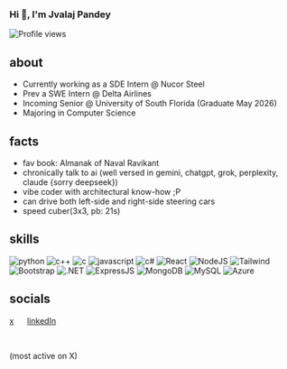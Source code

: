 ### Hi 👋, I'm Jvalaj Pandey
 
 ![Profile views](https://komarev.com/ghpvc/?username=jvala&label=Profile%20views&color=0e75b6&style=flat)

## about
* Currently working as a SDE Intern @ Nucor Steel
* Prev a SWE Intern @ Delta Airlines
* Incoming Senior @ University of South Florida (Graduate May 2026)
* Majoring in Computer Science
 
## facts
* fav book: Almanak of Naval Ravikant
* chronically talk to ai (well versed in gemini, chatgpt, grok, perplexity, claude {sorry deepseek})
* vibe coder with architectural know-how ;P
* can drive both left-side and right-side steering cars
* speed cuber(3x3, pb: 21s)


 
## skills
 
<!--- feel free to add your own badges and skills. Google https://img.shields.io/badge/SKILL-NAME-000000?style=for-the-badge&logo=SKILL-NAME&logoColor=white) for badges -->
![python](https://img.shields.io/badge/Python-000000?style=for-the-badge&logo=python&logoColor=white)
![c++](https://img.shields.io/badge/C%2B%2B-00599C?style=for-the-badge&logo=c%2B%2B&logoColor=white)
![c](https://img.shields.io/badge/C-00599C?style=for-the-badge&logo=c&logoColor=white)
![javascript](https://img.shields.io/badge/JavaScript-323330?style=for-the-badge&logo=javascript&logoColor=F7DF1E)
![c#](https://img.shields.io/badge/C%23-239120?style=for-the-badge&logo=csharp&logoColor=white)
![React](https://img.shields.io/badge/React-20232A?style=for-the-badge&logo=react&logoColor=61DAFB)
![NodeJS](https://img.shields.io/badge/Node%20js-339933?style=for-the-badge&logo=nodedotjs&logoColor=white)
![Tailwind](https://img.shields.io/badge/Tailwind_CSS-38B2AC?style=for-the-badge&logo=tailwind-css&logoColor=white)
![Bootstrap](https://img.shields.io/badge/Bootstrap-563D7C?style=for-the-badge&logo=bootstrap&logoColor=white)
![.NET](https://img.shields.io/badge/.NET-512BD4?style=for-the-badge&logo=dotnet&logoColor=white)
![ExpressJS](https://img.shields.io/badge/Express%20js-000000?style=for-the-badge&logo=express&logoColor=white)
![MongoDB](https://img.shields.io/badge/MongoDB-4EA94B?style=for-the-badge&logo=mongodb&logoColor=white)
![MySQL](https://img.shields.io/badge/MySQL-005C84?style=for-the-badge&logo=mysql&logoColor=white)
![Azure](https://img.shields.io/badge/microsoft%20azure-0089D6?style=for-the-badge&logo=microsoft-azure&logoColor=white)


## socials
[x](https://x.com/jvalaj13) &nbsp;&nbsp;&nbsp;&nbsp; [linkedIn](https://www.linkedin.com/in/jvalaj)

&nbsp;
&nbsp;  

(most active on X)
